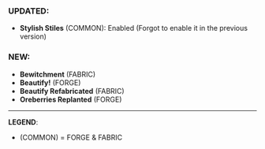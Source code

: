 ### UPDATED:
- **Stylish Stiles** (COMMON): Enabled (Forgot to enable it in the previous version)

### NEW:
- **Bewitchment** (FABRIC)
- **Beautify!** (FORGE)
- **Beautify Refabricated** (FABRIC)
- **Oreberries Replanted** (FORGE)

---
**LEGEND**:
- (COMMON) = FORGE & FABRIC